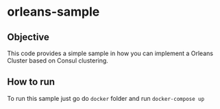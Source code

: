 # orleans-sample

## Objective

This code provides a simple sample in how you can implement a Orleans Cluster based on Consul clustering.

## How to run

To run this sample just go do `docker` folder and run `docker-compose up`